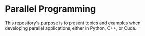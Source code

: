 # Parallel Programming
This repository's purpose is to present topics and examples when developing parallel applications, either in Python, C++, or Cuda.


